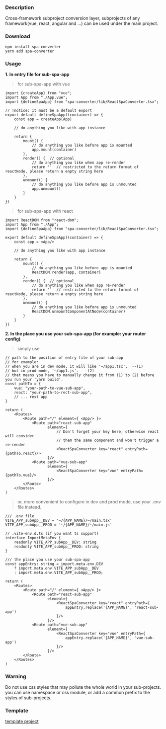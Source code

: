 ### Description
Cross-framework subproject conversion layer, subprojects of any framework(vue, react, angular and ...) can be used under the main project.  

### Download  
`npm install spa-converter`  
`yarn add spa-converter`  

### Usage  
**1. In entry file for sub-spa-app**  
> for sub-spa-app with vue
```tsx
import {createApp} from "vue";
import App from "./App.vue";
import {defineSpaApp} from "spa-converter/lib/ReactSpaConverter.tsx";

// !notice: it must be a default export
export default defineSpaApp((container) => {
    const app = createApp(App)
    
    // do anything you like with app instance
    
    return {
        mount() {
            // do anything you like before app is mounted 
            app.mount(container)
        },
        render() {  // optional
            // do anything you like when app re-render
            return ''  // restricted to the return format of reactNode, please return a enpty string here
        },
        unmount() {
            // do anything you like before app is unmounted 
            app.unmount()
        }
    }
})
```

> for sub-spa-app with react  
```tsx
import ReactDOM from "react-dom";
import App from "./App";
import {defineSpaApp} from "spa-converter/lib/ReactSpaConverter.tsx";

export default defineSpaApp((container) => {
    const app = <App/>

    // do anything you like with app instance

    return {
        mount() {
            // do anything you like before app is mounted 
            ReactDOM.render(app, container)
        },
        render() {  // optional
            // do anything you like when app re-render
            return ''  // restricted to the return format of reactNode, please return a enpty string here
        },
        unmount() {
            // do anything you like before app is unmounted 
            ReactDOM.unmountComponentAtNode(container)
        }
    }
})
```

**2. In the place you use your sub-spa-app (for example: your router config)**  
> simply use
```tsx
// path to the position of entry file of your sub-app
// for example:
// when you are in dev mode, it will like '~/app1.tsx',  --(1)
// but in prod mode, '~/app1.js'.  --(2)
// that means you have to manually change it from (1) to (2) before you run your 'yarn build'.
const pathTo = {
    vue: "your-path-to-vue-sub-app",
    react: "your-path-to-rect-sub-app",
    // ... rest app
}

return (
    <Routes>
        <Route path="/" element={ <App/> }>
            <Route path="react-sub-app"
                   element={
                       // Don't forget your key here, otherwise react will consider
                       // them the same component and won't trigger a re-render
                       <ReactSpaConverter key="react" entryPath={pathTo.react}/>
                   }/>
            <Route path="vue-sub-app"
                   element={
                       <ReactSpaConverter key="vue" entryPath={pathTo.vue}/>
                   }/>
        </Route>
    </Routes>
)
```
> or, more convenient to configure in dev and prod mode, use your .env file instead.
```tsx
/// .env file
VITE_APP_subApp__DEV = '~/{APP_NAME}/~/main.tsx'
VITE_APP_subApp__PROD = '~/{APP_NAME}/~/main.js'

// .vite-env.d.ts (if you want ts support)
interface ImportMetaEnv {
    readonly VITE_APP_subApp__DEV: string
    readonly VITE_APP_subApp__PROD: string
}

/// the place you use your sub-spa-app
const appEntry: string = import.meta.env.DEV
    ? import.meta.env.VITE_APP_subApp__DEV
    : import.meta.env.VITE_APP_subApp__PROD;

return (
    <Routes>
        <Route path="/" element={ <App/> }>
            <Route path="react-sub-app"
                   element={
                       <ReactSpaConverter key="react" entryPath={
                           appEntry.replace('{APP_NAME}', 'react-sub-app')
                       }/>
                   }/>
            <Route path="vue-sub-app"
                   element={
                       <ReactSpaConverter key="vue" entryPath={
                           appEntry.replace('{APP_NAME}', 'vue-sub-app')
                       }/>
                   }/>
        </Route>
    </Routes>
)
```

### Warning  
Do not use css styles that may pollute the whole world in your sub-projects.  
you can use namespace or css module, or add a common prefix to the styles of sub-projects.

### Template  
[template project](https://github.com/lopo12123/spa-converter/tree/master/template)  
